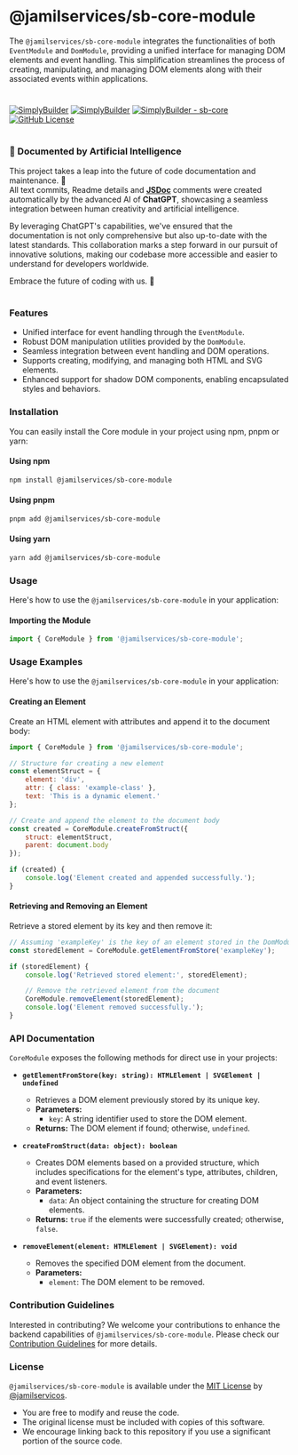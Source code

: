 # @jamilservices/sb-core-module

The `@jamilservices/sb-core-module` integrates the functionalities of both `EventModule` and `DomModule`, providing a unified interface for managing DOM elements and event handling. This simplification streamlines the process of creating, manipulating, and managing DOM elements along with their associated events within applications.
# 
[![SimplyBuilder](https://img.shields.io/badge/Author-Gerv%C3%A1sio_J%C3%BAnior-brightgreen?style=flat-square&color=%23fedcba)](https://github.com/jamilservicos)
[![SimplyBuilder](https://img.shields.io/badge/SimplyBuilder-Module-brightgreen?style=flat-square&label=SimplyBuilder&color=%23fedcba)](https://simplybuilder.github.io)
[![SimplyBuilder - sb-core](https://img.shields.io/static/v1?label=SimplyBuilder&message=sb-core-module&color=blue&logo=github)](https://github.com/SimplyBuilder/sb-core/tree/main/core-module)
[![GitHub License](https://img.shields.io/github/license/SimplyBuilder/sb-core)](https://github.com/SimplyBuilder/sb-core/tree/main/core-module/LICENSE)

#         
### 🤖 Documented by Artificial Intelligence

This project takes a leap into the future of code documentation and maintenance. 🚀            
All text commits, Readme details and **[JSDoc](https://jsdoc.app/)** comments were created automatically by the advanced AI of **ChatGPT**, showcasing a seamless integration between human creativity and artificial intelligence.

By leveraging ChatGPT's capabilities, we've ensured that the documentation is not only comprehensive but also up-to-date with the latest standards. This collaboration marks a step forward in our pursuit of innovative solutions, making our codebase more accessible and easier to understand for developers worldwide.

Embrace the future of coding with us. 🌟

# 
### Features

- Unified interface for event handling through the `EventModule`.
- Robust DOM manipulation utilities provided by the `DomModule`.
- Seamless integration between event handling and DOM operations.
- Supports creating, modifying, and managing both HTML and SVG elements.
- Enhanced support for shadow DOM components, enabling encapsulated styles and behaviors.

### Installation

You can easily install the Core module in your project using npm, pnpm or yarn:

#### Using npm

```bash
npm install @jamilservices/sb-core-module
```

#### Using pnpm

```bash
pnpm add @jamilservices/sb-core-module
```

#### Using yarn

```bash
yarn add @jamilservices/sb-core-module
```

### Usage

Here's how to use the `@jamilservices/sb-core-module` in your application:

#### Importing the Module

```javascript
import { CoreModule } from '@jamilservices/sb-core-module';
```

### Usage Examples

Here's how to use the `@jamilservices/sb-core-module` in your application:

#### Creating an Element

Create an HTML element with attributes and append it to the document body:

```javascript
import { CoreModule } from '@jamilservices/sb-core-module';

// Structure for creating a new element
const elementStruct = {
    element: 'div',
    attr: { class: 'example-class' },
    text: 'This is a dynamic element.'
};

// Create and append the element to the document body
const created = CoreModule.createFromStruct({
    struct: elementStruct,
    parent: document.body
});

if (created) {
    console.log('Element created and appended successfully.');
}
```

#### Retrieving and Removing an Element

Retrieve a stored element by its key and then remove it:

```javascript
// Assuming 'exampleKey' is the key of an element stored in the DomModule's store
const storedElement = CoreModule.getElementFromStore('exampleKey');

if (storedElement) {
    console.log('Retrieved stored element:', storedElement);

    // Remove the retrieved element from the document
    CoreModule.removeElement(storedElement);
    console.log('Element removed successfully.');
}
```


### API Documentation

`CoreModule` exposes the following methods for direct use in your projects:

- **`getElementFromStore(key: string): HTMLElement | SVGElement | undefined`**
    - Retrieves a DOM element previously stored by its unique key.
    - **Parameters:**
        - `key`: A string identifier used to store the DOM element.
    - **Returns:** The DOM element if found; otherwise, `undefined`.

- **`createFromStruct(data: object): boolean`**
    - Creates DOM elements based on a provided structure, which includes specifications for the element's type, attributes, children, and event listeners.
    - **Parameters:**
        - `data`: An object containing the structure for creating DOM elements.
    - **Returns:** `true` if the elements were successfully created; otherwise, `false`.

- **`removeElement(element: HTMLElement | SVGElement): void`**
    - Removes the specified DOM element from the document.
    - **Parameters:**
        - `element`: The DOM element to be removed.



### Contribution Guidelines

Interested in contributing? We welcome your contributions to enhance the backend capabilities of `@jamilservices/sb-core-module`. Please check our [Contribution Guidelines](https://github.com/SimplyBuilder/sb-core/tree/main/core-module/CONTRIBUTING.md) for more details.

### License

`@jamilservices/sb-core-module` is available under the [MIT License](https://github.com/SimplyBuilder/sb-core/tree/main/core-module/LICENSE) by [@jamilservicos](https://github.com/jamilservicos).

- You are free to modify and reuse the code.
- The original license must be included with copies of this software.
- We encourage linking back to this repository if you use a significant portion of the source code.
